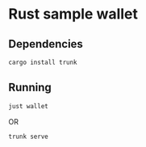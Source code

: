 # Rust sample wallet

## Dependencies

```bash
cargo install trunk
```

## Running

```bash
just wallet
```

OR

```bash
trunk serve
```
